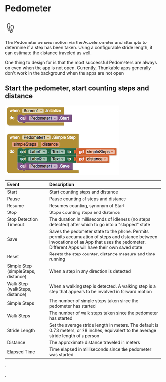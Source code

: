 # Pedometer

## ![](../../../../.gitbook/assets/pedometer-icon.png)

The Pedometer senses motion via the Accelerometer and attempts to determine if a step has been taken. Using a configurable stride length, it can estimate the distance traveled as well.

One thing to design for is that the most successful Pedometers are always on even when the app is not open. Currently, Thunkable apps generally don't work in the background when the apps are not open.

## Start the pedometer, start counting steps and distance

![](../../../../.gitbook/assets/pedometer-blocks.png)

| Event | Description |
| :--- | :--- |
| Start | Start counting steps and distance |
| Pause | Pause counting of steps and distance |
| Resume | Resumes counting, synonym of Start |
| Stop | Stops counting steps and distance |
| Stop Detection Timeout | The duration in milliseconds of idleness \(no steps detected\) after which to go into a "stopped" state |
| Save | Saves the pedometer state to the phone. Permits permits accumulation of steps and distance between invocations of an App that uses the pedometer. Different Apps will have their own saved state |
| Reset | Resets the step counter, distance measure and time running |
| Simple Step \(simpleSteps, distance\) | When a step in any direction is detected |
| Walk Step \(walkSteps, distance\) | When a walking step is detected. A walking step is a step that appears to be involved in forward motion |
| Simple Steps | The number of simple steps taken since the pedometer has started |
| Walk Steps | The number of walk steps taken since the pedometer has started |
| Stride Length | Set the average stride length in meters. The default is 0.73 meters, or 28 inches, equivalent to the average stride length of a person |
| Distance | The approximate distance traveled in meters |
| Elapsed Time | Time elapsed in milliseconds since the pedometer was started |

.

.

